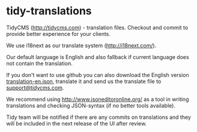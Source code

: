 tidy-translations
=================

TidyCMS (http://tidycms.com) - translation files. Checkout and commit to provide better experience for your clients.

We use i18next as our translate system (http://i18next.com/).

Our default language is English and also fallback if current language does not contain the translation.

If you don't want to use github you can also download the English version [translation-en.json](https://raw.githubusercontent.com/tidycms/tidy-translations/master/translation-en.json), translate it and send us the translate file to support@tidycms.com.

We recommend using http://www.jsoneditoronline.org/ as a tool in writing translations and checking JSON-syntax (if no better tools available).

Tidy team will be notified if there are any commits on translations and they will be included in the next release of the UI after review. 

